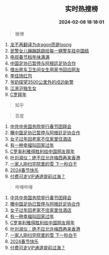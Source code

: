 <div align="center"><h2>实时热搜榜</h2><h4>2024-02-08 18:18:01</h4></div>

> 微博  

1. [龙不再翻译为dragon而是loong](https://s.weibo.com/weibo?q=%23%E9%BE%99%E4%B8%8D%E5%86%8D%E7%BF%BB%E8%AF%91%E4%B8%BAdragon%E8%80%8C%E6%98%AFloong%23&t=31&band_rank=1&Refer=top)<br />
2. [民警女儿蹦蹦跳跳给每一辆警车挂中国结](https://s.weibo.com/weibo?q=%23%E6%B0%91%E8%AD%A6%E5%A5%B3%E5%84%BF%E8%B9%A6%E8%B9%A6%E8%B7%B3%E8%B7%B3%E7%BB%99%E6%AF%8F%E4%B8%80%E8%BE%86%E8%AD%A6%E8%BD%A6%E6%8C%82%E4%B8%AD%E5%9B%BD%E7%BB%93%23&t=31&band_rank=2&Refer=top)<br />
3. [电视春节档年味满满](https://s.weibo.com/weibo?q=%23%E7%94%B5%E8%A7%86%E6%98%A5%E8%8A%82%E6%A1%A3%E5%B9%B4%E5%91%B3%E6%BB%A1%E6%BB%A1%23&t=31&band_rank=3&Refer=top)<br />
4. [中国足协已暂停与阿根廷足协合作](https://s.weibo.com/weibo?q=%23%E4%B8%AD%E5%9B%BD%E8%B6%B3%E5%8D%8F%E5%B7%B2%E6%9A%82%E5%81%9C%E4%B8%8E%E9%98%BF%E6%A0%B9%E5%BB%B7%E8%B6%B3%E5%8D%8F%E5%90%88%E4%BD%9C%23&t=31&band_rank=4&Refer=top)<br />
5. [借出房车卫生间女生用家书回应网友](https://s.weibo.com/weibo?q=%23%E5%80%9F%E5%87%BA%E6%88%BF%E8%BD%A6%E5%8D%AB%E7%94%9F%E9%97%B4%E5%A5%B3%E7%94%9F%E7%94%A8%E5%AE%B6%E4%B9%A6%E5%9B%9E%E5%BA%94%E7%BD%91%E5%8F%8B%23&t=31&band_rank=5&Refer=top)<br />
6. [李佳琦红包](https://s.weibo.com/weibo?q=%23%E6%9D%8E%E4%BD%B3%E7%90%A6%E7%BA%A2%E5%8C%85%23&t=31&band_rank=6&Refer=top)<br />
7. [爷奶探望3500公里外的戍边新警](https://s.weibo.com/weibo?q=%23%E7%88%B7%E5%A5%B6%E6%8E%A2%E6%9C%9B3500%E5%85%AC%E9%87%8C%E5%A4%96%E7%9A%84%E6%88%8D%E8%BE%B9%E6%96%B0%E8%AD%A6%23&t=31&band_rank=7&Refer=top)<br />
8. [江浙沪独生女](https://s.weibo.com/weibo?q=%E6%B1%9F%E6%B5%99%E6%B2%AA%E7%8B%AC%E7%94%9F%E5%A5%B3&t=31&band_rank=8&Refer=top)<br />
9. [C罗拜年](https://s.weibo.com/weibo?q=C%E7%BD%97%E6%8B%9C%E5%B9%B4&t=31&band_rank=9&Refer=top)<br />

> 知乎  


> 百度  

1. [中共中央国务院举行春节团拜会](https://www.baidu.com/s?wd=%E4%B8%AD%E5%85%B1%E4%B8%AD%E5%A4%AE%E5%9B%BD%E5%8A%A1%E9%99%A2%E4%B8%BE%E8%A1%8C%E6%98%A5%E8%8A%82%E5%9B%A2%E6%8B%9C%E4%BC%9A&sa=fyb_news&rsv_dl=fyb_news)<br />
2. [曝中国足协已暂停与阿根廷足协合作](https://www.baidu.com/s?wd=%E6%9B%9D%E4%B8%AD%E5%9B%BD%E8%B6%B3%E5%8D%8F%E5%B7%B2%E6%9A%82%E5%81%9C%E4%B8%8E%E9%98%BF%E6%A0%B9%E5%BB%B7%E8%B6%B3%E5%8D%8F%E5%90%88%E4%BD%9C&sa=fyb_news&rsv_dl=fyb_news)<br />
3. [女子过年回老家不住家里住酒店](https://www.baidu.com/s?wd=%E5%A5%B3%E5%AD%90%E8%BF%87%E5%B9%B4%E5%9B%9E%E8%80%81%E5%AE%B6%E4%B8%8D%E4%BD%8F%E5%AE%B6%E9%87%8C%E4%BD%8F%E9%85%92%E5%BA%97&sa=fyb_news&rsv_dl=fyb_news)<br />
4. [有一种幸福叫回家过年](https://www.baidu.com/s?wd=%E6%9C%89%E4%B8%80%E7%A7%8D%E5%B9%B8%E7%A6%8F%E5%8F%AB%E5%9B%9E%E5%AE%B6%E8%BF%87%E5%B9%B4&sa=fyb_news&rsv_dl=fyb_news)<br />
5. [C罗率利雅得胜利给中国网友拜年](https://www.baidu.com/s?wd=C%E7%BD%97%E7%8E%87%E5%88%A9%E9%9B%85%E5%BE%97%E8%83%9C%E5%88%A9%E7%BB%99%E4%B8%AD%E5%9B%BD%E7%BD%91%E5%8F%8B%E6%8B%9C%E5%B9%B4&sa=fyb_news&rsv_dl=fyb_news)<br />
6. [叶刘淑仪：绝不应允许梅西再来香港](https://www.baidu.com/s?wd=%E5%8F%B6%E5%88%98%E6%B7%91%E4%BB%AA%EF%BC%9A%E7%BB%9D%E4%B8%8D%E5%BA%94%E5%85%81%E8%AE%B8%E6%A2%85%E8%A5%BF%E5%86%8D%E6%9D%A5%E9%A6%99%E6%B8%AF&sa=fyb_news&rsv_dl=fyb_news)<br />
7. [一家人刚扫完院里的雪 下一秒白干](https://www.baidu.com/s?wd=%E4%B8%80%E5%AE%B6%E4%BA%BA%E5%88%9A%E6%89%AB%E5%AE%8C%E9%99%A2%E9%87%8C%E7%9A%84%E9%9B%AA+%E4%B8%8B%E4%B8%80%E7%A7%92%E7%99%BD%E5%B9%B2&sa=fyb_news&rsv_dl=fyb_news)<br />
8. [2024春节快乐](https://www.baidu.com/s?wd=%232024%E6%98%A5%E8%8A%82%E5%BF%AB%E4%B9%90%23&sa=fyb_news&rsv_dl=fyb_news)<br />
9. [付费可走VIP通道提前过海？](https://www.baidu.com/s?wd=%E4%BB%98%E8%B4%B9%E5%8F%AF%E8%B5%B0VIP%E9%80%9A%E9%81%93%E6%8F%90%E5%89%8D%E8%BF%87%E6%B5%B7%EF%BC%9F&sa=fyb_news&rsv_dl=fyb_news)<br />

> 哔哩哔哩  

1. [中共中央国务院举行春节团拜会](https://www.baidu.com/s?wd=%E4%B8%AD%E5%85%B1%E4%B8%AD%E5%A4%AE%E5%9B%BD%E5%8A%A1%E9%99%A2%E4%B8%BE%E8%A1%8C%E6%98%A5%E8%8A%82%E5%9B%A2%E6%8B%9C%E4%BC%9A&sa=fyb_news&rsv_dl=fyb_news)<br />
2. [曝中国足协已暂停与阿根廷足协合作](https://www.baidu.com/s?wd=%E6%9B%9D%E4%B8%AD%E5%9B%BD%E8%B6%B3%E5%8D%8F%E5%B7%B2%E6%9A%82%E5%81%9C%E4%B8%8E%E9%98%BF%E6%A0%B9%E5%BB%B7%E8%B6%B3%E5%8D%8F%E5%90%88%E4%BD%9C&sa=fyb_news&rsv_dl=fyb_news)<br />
3. [女子过年回老家不住家里住酒店](https://www.baidu.com/s?wd=%E5%A5%B3%E5%AD%90%E8%BF%87%E5%B9%B4%E5%9B%9E%E8%80%81%E5%AE%B6%E4%B8%8D%E4%BD%8F%E5%AE%B6%E9%87%8C%E4%BD%8F%E9%85%92%E5%BA%97&sa=fyb_news&rsv_dl=fyb_news)<br />
4. [有一种幸福叫回家过年](https://www.baidu.com/s?wd=%E6%9C%89%E4%B8%80%E7%A7%8D%E5%B9%B8%E7%A6%8F%E5%8F%AB%E5%9B%9E%E5%AE%B6%E8%BF%87%E5%B9%B4&sa=fyb_news&rsv_dl=fyb_news)<br />
5. [C罗率利雅得胜利给中国网友拜年](https://www.baidu.com/s?wd=C%E7%BD%97%E7%8E%87%E5%88%A9%E9%9B%85%E5%BE%97%E8%83%9C%E5%88%A9%E7%BB%99%E4%B8%AD%E5%9B%BD%E7%BD%91%E5%8F%8B%E6%8B%9C%E5%B9%B4&sa=fyb_news&rsv_dl=fyb_news)<br />
6. [叶刘淑仪：绝不应允许梅西再来香港](https://www.baidu.com/s?wd=%E5%8F%B6%E5%88%98%E6%B7%91%E4%BB%AA%EF%BC%9A%E7%BB%9D%E4%B8%8D%E5%BA%94%E5%85%81%E8%AE%B8%E6%A2%85%E8%A5%BF%E5%86%8D%E6%9D%A5%E9%A6%99%E6%B8%AF&sa=fyb_news&rsv_dl=fyb_news)<br />
7. [一家人刚扫完院里的雪 下一秒白干](https://www.baidu.com/s?wd=%E4%B8%80%E5%AE%B6%E4%BA%BA%E5%88%9A%E6%89%AB%E5%AE%8C%E9%99%A2%E9%87%8C%E7%9A%84%E9%9B%AA+%E4%B8%8B%E4%B8%80%E7%A7%92%E7%99%BD%E5%B9%B2&sa=fyb_news&rsv_dl=fyb_news)<br />
8. [2024春节快乐](https://www.baidu.com/s?wd=%232024%E6%98%A5%E8%8A%82%E5%BF%AB%E4%B9%90%23&sa=fyb_news&rsv_dl=fyb_news)<br />
9. [付费可走VIP通道提前过海？](https://www.baidu.com/s?wd=%E4%BB%98%E8%B4%B9%E5%8F%AF%E8%B5%B0VIP%E9%80%9A%E9%81%93%E6%8F%90%E5%89%8D%E8%BF%87%E6%B5%B7%EF%BC%9F&sa=fyb_news&rsv_dl=fyb_news)<br />
